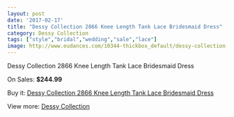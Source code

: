 ```yaml
---
layout: post
date: '2017-02-17'
title: "Dessy Collection 2866 Knee Length Tank Lace Bridesmaid Dress"
category: Dessy Collection
tags: ["style","bridal","wedding","sale","lace"]
image: http://www.eudances.com/10344-thickbox_default/dessy-collection-2866-knee-length-tank-lace-bridesmaid-dress.jpg
---
```

Dessy Collection 2866 Knee Length Tank Lace Bridesmaid Dress

On Sales: **$244.99**
<a href="https://www.eudances.com/en/dessy-collection/3373-dessy-collection-2866-knee-length-tank-lace-bridesmaid-dress.html"><amp-img layout="responsive" width="600" height="600" src="//www.eudances.com/10344-thickbox_default/dessy-collection-2866-knee-length-tank-lace-bridesmaid-dress.jpg" alt="Dessy Collection 2866 Knee Length Tank Lace Bridesmaid Dress 0" /></a>
<a href="https://www.eudances.com/en/dessy-collection/3373-dessy-collection-2866-knee-length-tank-lace-bridesmaid-dress.html"><amp-img layout="responsive" width="600" height="600" src="//www.eudances.com/10347-thickbox_default/dessy-collection-2866-knee-length-tank-lace-bridesmaid-dress.jpg" alt="Dessy Collection 2866 Knee Length Tank Lace Bridesmaid Dress 1" /></a>
<a href="https://www.eudances.com/en/dessy-collection/3373-dessy-collection-2866-knee-length-tank-lace-bridesmaid-dress.html"><amp-img layout="responsive" width="600" height="600" src="//www.eudances.com/10346-thickbox_default/dessy-collection-2866-knee-length-tank-lace-bridesmaid-dress.jpg" alt="Dessy Collection 2866 Knee Length Tank Lace Bridesmaid Dress 2" /></a>
<a href="https://www.eudances.com/en/dessy-collection/3373-dessy-collection-2866-knee-length-tank-lace-bridesmaid-dress.html"><amp-img layout="responsive" width="600" height="600" src="//www.eudances.com/10345-thickbox_default/dessy-collection-2866-knee-length-tank-lace-bridesmaid-dress.jpg" alt="Dessy Collection 2866 Knee Length Tank Lace Bridesmaid Dress 3" /></a>

Buy it: [Dessy Collection 2866 Knee Length Tank Lace Bridesmaid Dress](https://www.eudances.com/en/dessy-collection/3373-dessy-collection-2866-knee-length-tank-lace-bridesmaid-dress.html "Dessy Collection 2866 Knee Length Tank Lace Bridesmaid Dress")

View more: [Dessy Collection](https://www.eudances.com/en/60-Dessy-Collection "Dessy Collection")